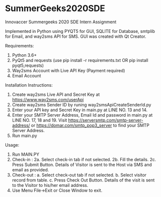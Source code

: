 # SummerGeeks2020SDE
Innovaccer Summergeeks 2020 SDE Intern Assignment

Implemented in Python
using PYQT5 for GUI, SQLITE for Database, smtplib for Email, and way2sms API for SMS.
GUI was created with Qt Creator.

Requirements:
1. Python 3.6+
2. PyQt5 and requests (use pip install -r requirements.txt OR pip install pyqt5,requests)
3. Way2sms Account with Live API Key (Payment required)
4. Email Account 

Installation Instructions:
1. Create way2sms Live API and Secret Key at https://www.way2sms.com/userApi
2. Create way2sms Sender ID by runing way2smsApiCreateSenderId.py
3. Enter your API key and Secret Key in main.py at LINE NO. 13 and 14.
4. Enter your SMTP Server Address, Email Id and password in main.py at LINE NO. 17, 18 and 19. 
   Visit https://serversmtp.com/smtp-server-address/ or https://domar.com/smtp_pop3_server to find your SMTP Server Address.
5. Run main.py

Usage:
1. Run MAIN.PY
2. Check-in : 
      2a. Select check-in tab if not selected.
      2b. Fill the details.
      2c. Press Submit Button.
      Details of Visitor is sent to the Host via SMS and email as provided.
3. Check-out :
      a. Select check-out tab if not selected.
      b. Select visitor record from table.
      c. Press Check Out Button.
      Details of the visit is sent to the Visitor to his/her email address.
4. Use Menu File->Exit or Close Window to exit.
